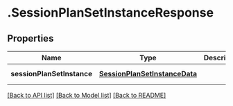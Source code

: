 # .SessionPlanSetInstanceResponse

## Properties

Name | Type | Description | Notes
------------ | ------------- | ------------- | -------------
**sessionPlanSetInstance** | [**SessionPlanSetInstanceData**](SessionPlanSetInstanceData.md) |  | [default to undefined]


[[Back to API list]](../README.md#documentation-for-api-endpoints) [[Back to Model list]](../README.md#documentation-for-models) [[Back to README]](../README.md)
